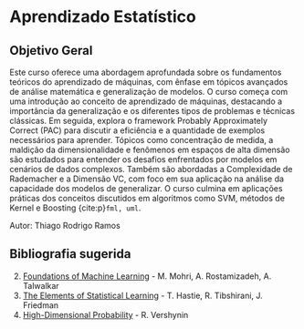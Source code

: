 # Aprendizado Estatístico

## Objetivo Geral
Este curso oferece uma abordagem aprofundada sobre os fundamentos teóricos do aprendizado de máquinas, com ênfase em tópicos avançados de análise matemática e generalização de modelos. O curso começa com uma introdução ao conceito de aprendizado de máquinas, destacando a importância da generalização e os diferentes tipos de problemas e técnicas clássicas. Em seguida, explora o framework Probably Approximately Correct (PAC) para discutir a eficiência e a quantidade de exemplos necessários para aprender. Tópicos como concentração de medida, a maldição da dimensionalidade e fenômenos em espaços de alta dimensão são estudados para entender os desafios enfrentados por modelos em cenários de dados complexos. Também são abordadas a Complexidade de Rademacher e a Dimensão VC, com foco em sua aplicação na análise da capacidade dos modelos de generalizar. O curso culmina em aplicações práticas dos conceitos discutidos em algoritmos como SVM, métodos de Kernel e Boosting {cite:p}`fml, uml`. 

Autor: Thiago Rodrigo Ramos

## Bibliografia sugerida

2. [Foundations of Machine Learning](https://cs.nyu.edu/~mohri/mlbook/) - M. Mohri, A. Rostamizadeh, A. Talwalkar
1. [The Elements of Statistical Learning](https://hastie.su.domains/Papers/ESLII.pdf) - T. Hastie, R. Tibshirani, J. Friedman
1. [High-Dimensional Probability](https://www.math.uci.edu/~rvershyn/papers/HDP-book/HDP-book.html) - R. Vershynin

```{tableofcontents}
```
